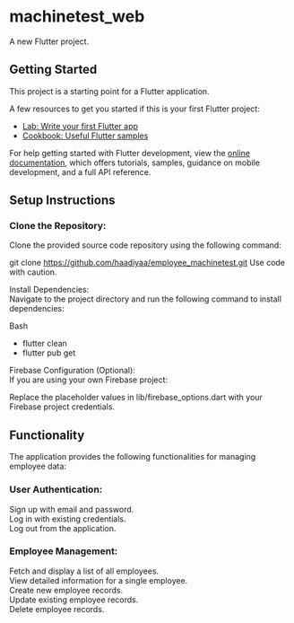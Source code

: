 # machinetest_web

A new Flutter project.

## Getting Started

This project is a starting point for a Flutter application.

A few resources to get you started if this is your first Flutter project:

- [Lab: Write your first Flutter app](https://docs.flutter.dev/get-started/codelab)
- [Cookbook: Useful Flutter samples](https://docs.flutter.dev/cookbook)

For help getting started with Flutter development, view the
[online documentation](https://docs.flutter.dev/), which offers tutorials,
samples, guidance on mobile development, and a full API reference.

## Setup Instructions

### Clone the Repository:
Clone the provided source code repository using the following command:

git clone https://github.com/haadiyaa/employee_machinetest.git
Use code with caution.

Install Dependencies:  
Navigate to the project directory and run the following command to install dependencies:  

Bash  
 - flutter clean  
 - flutter pub get  

Firebase Configuration (Optional):  
If you are using your own Firebase project:  

Replace the placeholder values in lib/firebase_options.dart with your Firebase project credentials.  

## Functionality
The application provides the following functionalities for managing employee data:  

### User Authentication:  

Sign up with email and password.  
Log in with existing credentials.  
Log out from the application.  

### Employee Management:  

Fetch and display a list of all employees.  
View detailed information for a single employee.  
Create new employee records.  
Update existing employee records.  
Delete employee records.  